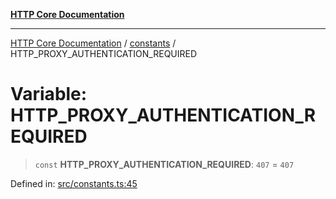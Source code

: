 [**HTTP Core Documentation**](../../README.md)

***

[HTTP Core Documentation](../../README.md) / [constants](../README.md) / HTTP\_PROXY\_AUTHENTICATION\_REQUIRED

# Variable: HTTP\_PROXY\_AUTHENTICATION\_REQUIRED

> `const` **HTTP\_PROXY\_AUTHENTICATION\_REQUIRED**: `407` = `407`

Defined in: [src/constants.ts:45](https://github.com/stonemjs/http-core/blob/6577700bdede2420a5df45a338635c35547070ea/src/constants.ts#L45)
